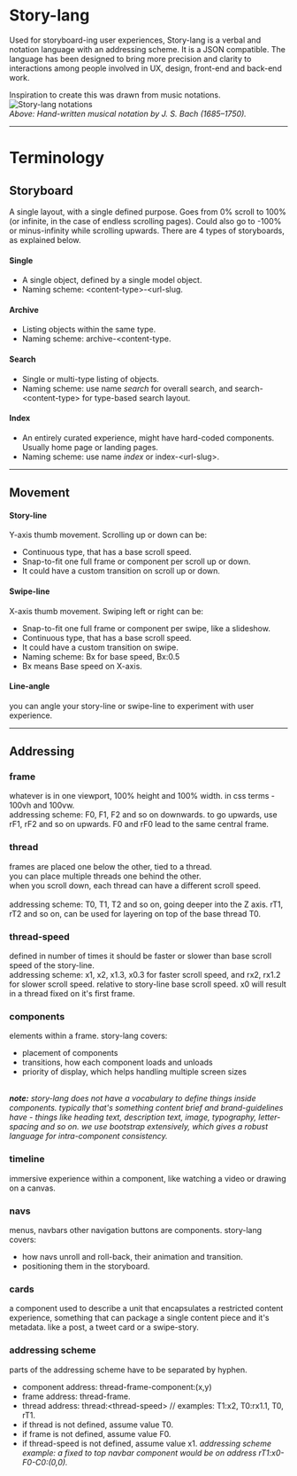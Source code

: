 # Story-lang
Used for storyboard-ing user experiences, Story-lang is a verbal and notation language with an addressing scheme. It is a JSON compatible. The language has been designed to bring more precision and clarity to interactions among people involved in UX, design, front-end and back-end work.

Inspiration to create this was drawn from music notations.<br>
![Story-lang notations](https://wildfiretech.co/theme/assets/img/bach-notes.png)<br>
<em>Above: Hand-written musical notation by J. S. Bach (1685–1750).</em>

<hr>

# Terminology

## Storyboard
A single layout, with a single defined purpose. Goes from 0% scroll to 100% (or infinite, in the case of endless scrolling pages). Could also go to -100% or minus-infinity while scrolling upwards. There are 4 types of storyboards, as explained below.

#### Single
- A single object, defined by a single model object.
- Naming scheme: &lt;content-type&gt;-&lt;url-slug.

#### Archive
- Listing objects within the same type.
- Naming scheme: archive-&lt;content-type.

#### Search
- Single or multi-type listing of objects.
- Naming scheme: use name <em>search</em> for overall search, and search-&lt;content-type&gt; for type-based search layout.

#### Index
- An entirely curated experience, might have hard-coded components. Usually home page or landing pages.
- Naming scheme: use name <em>index</em> or index-&lt;url-slug&gt;.

<hr>

## Movement

#### Story-line
Y-axis thumb movement. Scrolling up or down can be:
- Continuous type, that has a base scroll speed.
- Snap-to-fit one full frame or component per scroll up or down.
- It could have a custom transition on scroll up or down.

#### Swipe-line
X-axis thumb movement. Swiping left or right can be:
- Snap-to-fit one full frame or component per swipe, like a slideshow.
- Continuous type, that has a base scroll speed.
- It could have a custom transition on swipe.
- Naming scheme: Bx for base speed, Bx:0.5
- Bx means Base speed on X-axis.

#### Line-angle
you can angle your story-line or swipe-line to experiment with user experience.

<hr>

## Addressing

### frame
whatever is in one viewport, 100% height and 100% width. in css terms - 100vh and 100vw.
<br>
addressing scheme: F0, F1, F2 and so on downwards. to go upwards, use rF1, rF2 and so on upwards. F0 and rF0 lead to the same central frame.

### thread
frames are placed one below the other, tied to a thread.<br>
you can place multiple threads one behind the other.<br>
when you scroll down, each thread can have a different scroll speed.<br>
<br>
addressing scheme: T0, T1, T2 and so on, going deeper into the Z axis. rT1, rT2 and so on, can be used for layering on top of the base thread T0.

### thread-speed
defined in number of times it should be faster or slower than base scroll speed of the story-line.<br>
addressing scheme: x1, x2, x1.3, x0.3 for faster scroll speed, and rx2, rx1.2 for slower scroll speed. relative to story-line base scroll speed. x0 will result in a thread fixed on it's first frame.

### components
elements within a frame. story-lang covers:
- placement of components
- transitions, how each component loads and unloads
- priority of display, which helps handling multiple screen sizes
<br>
<em><strong>note:</strong> story-lang does not have a vocabulary to define things inside components. typically that's something content brief and brand-guidelines have - things like heading text, description text, image, typography, letter-spacing and so on. we use bootstrap extensively, which gives a robust language for intra-component consistency.</em>

### timeline
immersive experience within a component, like watching a video or drawing on a canvas.

### navs
menus, navbars other navigation buttons are components. story-lang covers:
- how navs unroll and roll-back, their animation and transition.
- positioning them in the storyboard.

### cards
a component used to describe a unit that encapsulates a restricted content experience, something that can package a single content piece and it's metadata. like a post, a tweet card or a swipe-story.

### addressing scheme
parts of the addressing scheme have to be separated by hyphen.
- component address: thread-frame-component:(x,y)
- frame address: thread-frame.
- thread address: thread:&lt;thread-speed&gt; // examples: T1:x2, T0:rx1.1, T0, rT1.
- if thread is not defined, assume value T0.
- if frame is not defined, assume value F0.
- if thread-speed is not defined, assume value x1.
<em>addressing scheme example: a fixed to top navbar component would be on address rT1:x0-F0-C0:(0,0).</em>